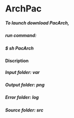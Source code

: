 # ArchPac
##### To launch download PacArch,
##### run command:
##### $ sh PacArch

#### Discription
##### Input  folder: var
##### Output folder: png
##### Error  folder: log
##### Source folder: src
